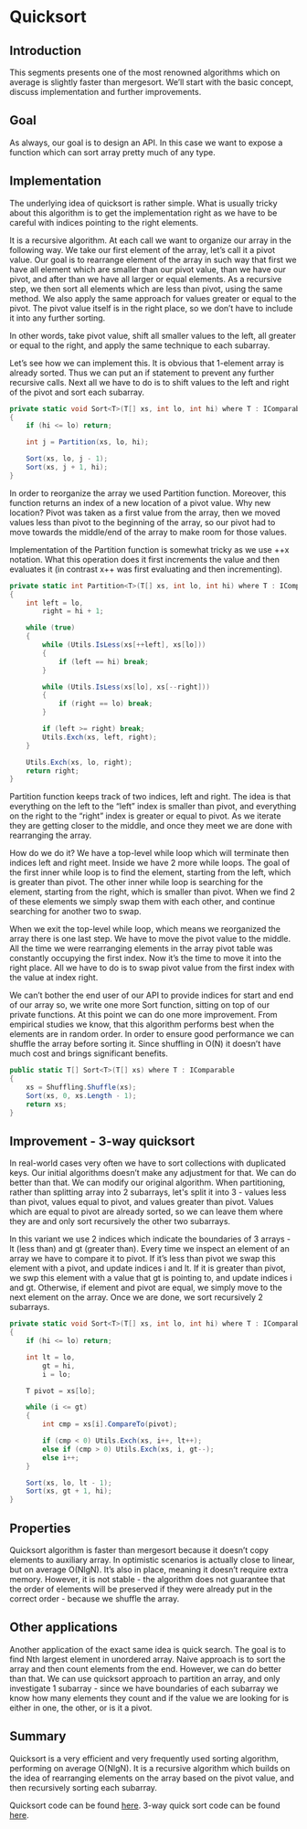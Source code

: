 # Quicksort 

## Introduction

This segments presents one of the most renowned algorithms which on average is slightly faster than mergesort. We’ll start with the basic concept, discuss implementation and further improvements.  

## Goal

As always, our goal is to design an API. In this case we want to expose a function which can sort array pretty much of any type. 

## Implementation 

The underlying idea of quicksort is rather simple. What is usually tricky about this algorithm is to get the implementation right as we have to be careful with indices pointing to the right elements. 

It is a recursive algorithm. At each call we want to organize our array in the following way. We take our first element of the array, let’s call it a pivot value. Our goal is to rearrange element of the array in such way that first we have all element which are smaller than our pivot value, than we have our pivot, and after than we have all larger or equal elements. As a recursive step, we then sort all elements which are less than pivot, using the same method. We also apply the same approach for values greater or equal to the pivot. The pivot value itself is in the right place, so we don’t have to include it into any further sorting. 

In other words, take pivot value, shift all smaller values to the left, all greater or equal to the right, and apply the same technique to each subarray. 

Let’s see how we can implement this. It is obvious that 1-element array is already sorted. Thus we can put an if statement to prevent any further recursive calls. Next all we have to do is to shift values to the left and right of the pivot and sort each subarray.

```csharp 
private static void Sort<T>(T[] xs, int lo, int hi) where T : IComparable
{
    if (hi <= lo) return;

    int j = Partition(xs, lo, hi);

    Sort(xs, lo, j - 1);
    Sort(xs, j + 1, hi);
}
```

In order to reorganize the array we used Partition function. Moreover, this function returns an index of a new location of a pivot value. Why new location? Pivot was taken as a first value from the array, then we moved values less than pivot to the beginning of the array, so our pivot had to move towards the middle/end of the array to make room for those values.

Implementation of the Partition function is somewhat tricky as we use ++x notation. What this operation does it first increments the value and then evaluates it (in contrast x++ was first evaluating and then incrementing). 

```csharp
private static int Partition<T>(T[] xs, int lo, int hi) where T : IComparable
{
    int left = lo, 
        right = hi + 1;

    while (true)
    {
        while (Utils.IsLess(xs[++left], xs[lo]))
        {
            if (left == hi) break;
        }

        while (Utils.IsLess(xs[lo], xs[--right]))
        {
            if (right == lo) break;
        }

        if (left >= right) break;
        Utils.Exch(xs, left, right);
    }

    Utils.Exch(xs, lo, right);
    return right;
}
```

Partition function keeps track of two indices, left and right. The idea is that everything on the left to the “left” index is smaller than pivot, and everything on the right to the “right” index is greater or equal to pivot. As we iterate they are getting closer to the middle, and once they meet we are done with rearranging the array.

How do we do it? We have a top-level while loop which will terminate then indices left and right meet. Inside we have 2 more while loops. The goal of the first inner while loop is to find the element, starting from the left, which is greater than pivot. The other inner while loop is searching for the element, starting from the right, which is smaller than pivot. When we find 2 of these elements we simply swap them with each other, and continue searching for another two to swap.

When we exit the top-level while loop, which means we reorganized the array there is one last step. We have to move the pivot value to the middle. All the time we were rearranging elements in the array pivot table was constantly occupying the first index. Now it’s the time to move it into the right place. All we have to do is to swap pivot value from the first index with the value at index right. 

We can’t bother the end user of our API to provide indices for start and end of our array so, we write one more Sort function, sitting on top of our private functions. At this point we can do one more improvement. From empirical studies we know, that this algorithm performs best when the elements are in random order. In order to ensure good performance we can shuffle the array before sorting it. Since shuffling in O(N) it doesn’t have much cost and brings significant benefits. 

```csharp
public static T[] Sort<T>(T[] xs) where T : IComparable
{
    xs = Shuffling.Shuffle(xs);
    Sort(xs, 0, xs.Length - 1);
    return xs;
}
```

## Improvement - 3-way quicksort 

In real-world cases very often we have to sort collections with duplicated keys. Our initial algorithms doesn’t make any adjustment for that. We can do better than that. We can modify our original algorithm. When partitioning, rather than splitting array into 2 subarrays, let's split it into 3 - values less than pivot, values equal to pivot, and values greater than pivot. Values which are equal to pivot are already sorted, so we can leave them where they are and only sort recursively the other two subarrays. 

In this variant we use 2 indices which indicate the boundaries of 3 arrays - lt (less than) and gt (greater than). Every time we inspect an element of an array we have to compare it to pivot. If it’s less than pivot we swap this element with a pivot, and update indices i and lt. If it is greater than pivot, we swp this element with a value that gt is pointing to, and update indices i and gt. Otherwise, if element and pivot are equal, we simply move to the next element on the array. Once we are done, we sort recursively 2 subarrays.

```csharp
private static void Sort<T>(T[] xs, int lo, int hi) where T : IComparable
{
    if (hi <= lo) return;

    int lt = lo, 
        gt = hi, 
        i = lo;

    T pivot = xs[lo];

    while (i <= gt)
    {
        int cmp = xs[i].CompareTo(pivot);

        if (cmp < 0) Utils.Exch(xs, i++, lt++);
        else if (cmp > 0) Utils.Exch(xs, i, gt--);
        else i++;
    }

    Sort(xs, lo, lt - 1);
    Sort(xs, gt + 1, hi);
}
```

## Properties 

Quicksort algorithm is faster than mergesort because it doesn’t copy elements to auxiliary array. In optimistic scenarios is actually close to linear, but on average O(NlgN). It’s also in place, meaning it doesn’t require extra memory. However, it is not stable - the algorithm does not guarantee that the order of elements will be preserved if they were already put in the correct order - because we shuffle the array.

## Other applications

Another application of the exact same idea is quick search. The goal is to find Nth largest element in unordered array. Naive approach is to sort the array and then count elements from the end. However, we can do better than that. We can use quicksort approach to partition an array, and only investigate 1 subarray - since we have boundaries of each subarray we know how many elements they count and if the value we are looking for is either in one, the other, or is it a pivot.

## Summary 

Quicksort is a very efficient and very frequently used sorting algorithm, performing on average O(NlgN). It is a recursive algorithm which builds on the idea of rearranging elements on the array based on the pivot value, and then recursively sorting each subarray.

Quicksort code can be found [here](https://github.com/karolgornicki/Articles/blob/master/src/Algorithms/Algorithms/Sorts/QuickSort.cs).
3-way quick sort code can be found [here](https://github.com/karolgornicki/Articles/blob/master/src/Algorithms/Algorithms/Sorts/QuickSort3Way.cs).